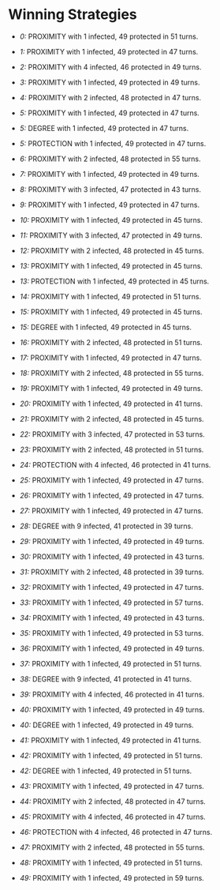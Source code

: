 # Winning Strategies

* _0:_ PROXIMITY with 1 infected, 49 protected in 51 turns.


* _1:_ PROXIMITY with 1 infected, 49 protected in 47 turns.


* _2:_ PROXIMITY with 4 infected, 46 protected in 49 turns.


* _3:_ PROXIMITY with 1 infected, 49 protected in 49 turns.


* _4:_ PROXIMITY with 2 infected, 48 protected in 47 turns.


* _5:_ PROXIMITY with 1 infected, 49 protected in 47 turns.


* _5:_ DEGREE with 1 infected, 49 protected in 47 turns.


* _5:_ PROTECTION with 1 infected, 49 protected in 47 turns.


* _6:_ PROXIMITY with 2 infected, 48 protected in 55 turns.


* _7:_ PROXIMITY with 1 infected, 49 protected in 49 turns.


* _8:_ PROXIMITY with 3 infected, 47 protected in 43 turns.


* _9:_ PROXIMITY with 1 infected, 49 protected in 47 turns.


* _10:_ PROXIMITY with 1 infected, 49 protected in 45 turns.


* _11:_ PROXIMITY with 3 infected, 47 protected in 49 turns.


* _12:_ PROXIMITY with 2 infected, 48 protected in 45 turns.


* _13:_ PROXIMITY with 1 infected, 49 protected in 45 turns.


* _13:_ PROTECTION with 1 infected, 49 protected in 45 turns.


* _14:_ PROXIMITY with 1 infected, 49 protected in 51 turns.


* _15:_ PROXIMITY with 1 infected, 49 protected in 45 turns.


* _15:_ DEGREE with 1 infected, 49 protected in 45 turns.


* _16:_ PROXIMITY with 2 infected, 48 protected in 51 turns.


* _17:_ PROXIMITY with 1 infected, 49 protected in 47 turns.


* _18:_ PROXIMITY with 2 infected, 48 protected in 55 turns.


* _19:_ PROXIMITY with 1 infected, 49 protected in 49 turns.


* _20:_ PROXIMITY with 1 infected, 49 protected in 41 turns.


* _21:_ PROXIMITY with 2 infected, 48 protected in 45 turns.


* _22:_ PROXIMITY with 3 infected, 47 protected in 53 turns.


* _23:_ PROXIMITY with 2 infected, 48 protected in 51 turns.


* _24:_ PROTECTION with 4 infected, 46 protected in 41 turns.


* _25:_ PROXIMITY with 1 infected, 49 protected in 47 turns.


* _26:_ PROXIMITY with 1 infected, 49 protected in 47 turns.


* _27:_ PROXIMITY with 1 infected, 49 protected in 47 turns.


* _28:_ DEGREE with 9 infected, 41 protected in 39 turns.


* _29:_ PROXIMITY with 1 infected, 49 protected in 49 turns.


* _30:_ PROXIMITY with 1 infected, 49 protected in 43 turns.


* _31:_ PROXIMITY with 2 infected, 48 protected in 39 turns.


* _32:_ PROXIMITY with 1 infected, 49 protected in 47 turns.


* _33:_ PROXIMITY with 1 infected, 49 protected in 57 turns.


* _34:_ PROXIMITY with 1 infected, 49 protected in 43 turns.


* _35:_ PROXIMITY with 1 infected, 49 protected in 53 turns.


* _36:_ PROXIMITY with 1 infected, 49 protected in 49 turns.


* _37:_ PROXIMITY with 1 infected, 49 protected in 51 turns.


* _38:_ DEGREE with 9 infected, 41 protected in 41 turns.


* _39:_ PROXIMITY with 4 infected, 46 protected in 41 turns.


* _40:_ PROXIMITY with 1 infected, 49 protected in 49 turns.


* _40:_ DEGREE with 1 infected, 49 protected in 49 turns.


* _41:_ PROXIMITY with 1 infected, 49 protected in 41 turns.


* _42:_ PROXIMITY with 1 infected, 49 protected in 51 turns.


* _42:_ DEGREE with 1 infected, 49 protected in 51 turns.


* _43:_ PROXIMITY with 1 infected, 49 protected in 47 turns.


* _44:_ PROXIMITY with 2 infected, 48 protected in 47 turns.


* _45:_ PROXIMITY with 4 infected, 46 protected in 47 turns.


* _46:_ PROTECTION with 4 infected, 46 protected in 47 turns.


* _47:_ PROXIMITY with 2 infected, 48 protected in 55 turns.


* _48:_ PROXIMITY with 1 infected, 49 protected in 51 turns.


* _49:_ PROXIMITY with 1 infected, 49 protected in 59 turns.


